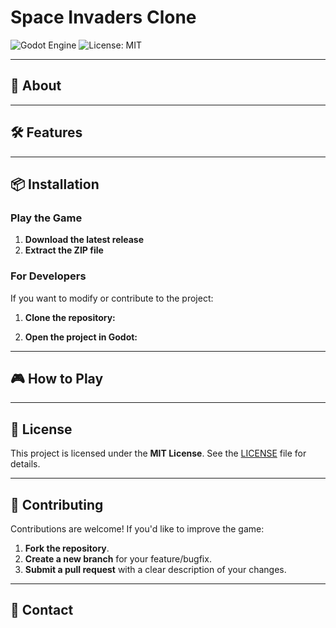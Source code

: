# Space Invaders Clone


![Godot Engine](https://img.shields.io/badge/Godot-4.5-blue)
![License: MIT](https://img.shields.io/badge/License-MIT-yellow)

---

## 📖 About


---

## 🛠️ Features


---

## 📦 Installation
### Play the Game
1. **Download the latest release** 
2. **Extract the ZIP file** 

### For Developers
If you want to modify or contribute to the project:
1. **Clone the repository:**

2. **Open the project in Godot:**


---

## 🎮 How to Play


---

## 📜 License
This project is licensed under the **MIT License**. See the [LICENSE](LICENSE) file for details.

---

## 🙌 Contributing
Contributions are welcome! If you'd like to improve the game:
1. **Fork the repository**.
2. **Create a new branch** for your feature/bugfix.
3. **Submit a pull request** with a clear description of your changes.

---

## 📧 Contact

